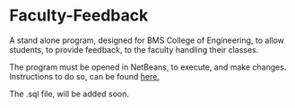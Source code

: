 Faculty-Feedback
================

A stand alone program, designed for BMS College of Engineering, to allow students, to provide feedback, to the faculty handling their classes.

The program must be opened in NetBeans, to execute, and make changes. Instructions to do so, can be found [here.]("https://netbeans.org/kb/docs/ide/git.html#clone)

The .sql file, will be added soon.
